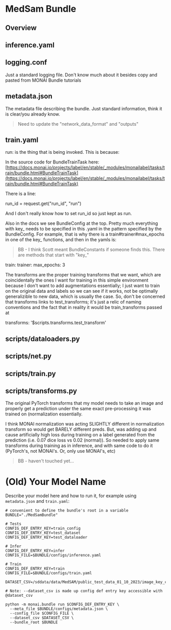 # MedSam Bundle

## Overview

## inference.yaml



## logging.conf

Just a standard logging file. Don't know much about it besides copy and pasted from MONAI Bundle tutorials

## metadata.json

The metadata file describing the bundle. Just standard information, think it is clear/you already know.

> Need to update the "network_data_format" and "outputs"

## train.yaml

run: is the thing that is being invoked. This is because:

In the source code for BundleTrainTask here: [https://docs.monai.io/projects/label/en/stable/_modules/monailabel/tasks/train/bundle.html#BundleTrainTask](https://docs.monai.io/projects/label/en/stable/_modules/monailabel/tasks/train/bundle.html#BundleTrainTask)

There is a line:

run_id = request.get("run_id", "run")

And I don't really know how to set run_id so just kept as run.

Also in the docs we see BundleConfig at the top. Pretty much everything with key_ needs to be specified in this .yaml in the pattern specified by the BundleConfig. For example, that is why there is a train#trainer#max_epochs in one of the key_ functions, and then in the yamls is:

> BB - I think Scott meant BundleConstants if someone finds this. There are methods that start with "key_"

train:
    trainer:
        max_epochs: 3

The transforms are the proper training transforms that we want, which are coincidentally the ones I want for training in this simple environment because I don't want to add augmentations essentially; I just want to train on the original data and labels so we can see if it works, not be optimally generalizible to new data, which is usually the case. So, don't be concerned that transforms links to test_transforms; it's just a relic of naming conventions and the fact that in reality it would be train_transforms passed at

transforms: '$scripts.transforms.test_transform'

## scripts/dataloaders.py

## scripts/net.py

## scripts/train.py

## scripts/transforms.py

The original PyTorch transforms that my model needs to take an image and properly get a prediction under the same exact pre-processing it was trained on (normalization essentially.

I think MONAI normalization was acting SLIGHTLY different in normalization transform so would get BARELY different preds. But, was adding up and cause artificially high loss during training on a label generated from the prediction (i.e. 0.07 dice loss vs 0.02 (normal)). So needed to apply same transforms during training as in inference, and with same code to do it (PyTorch's, not MONAI's. Or, only use MONAI's, etc)

> BB - haven't touched yet...

# (Old) Your Model Name

Describe your model here and how to run it, for example using `metadata.json` and `train.yaml`:

```
# convenient to define the bundle's root in a variable
BUNDLE="./MedSamBundle"

# Tests
CONFIG_DEF_ENTRY_KEY=train_config
CONFIG_DEF_ENTRY_KEY=test_dataset
CONFIG_DEF_ENTRY_KEY=test_dataloader

# Infer
CONFIG_DEF_ENTRY_KEY=infer
CONFIG_FILE=$BUNDLE/configs/inference.yaml

# Train
CONFIG_DEF_ENTRY_KEY=train
CONFIG_FILE=$BUNDLE/configs/train.yaml

DATASET_CSV=/sddata/data/MedSAM/public_test_data_01_10_2023/image_key_cf.csv

# Note: --dataset_csv is made up config def entry key accessible with @dataset_csv

python -m monai.bundle run $CONFIG_DEF_ENTRY_KEY \
  --meta_file $BUNDLE/configs/metadata.json \
  --config_file $CONFIG_FILE \
  --dataset_csv $DATASET_CSV \
  --bundle_root $BUNDLE
```
